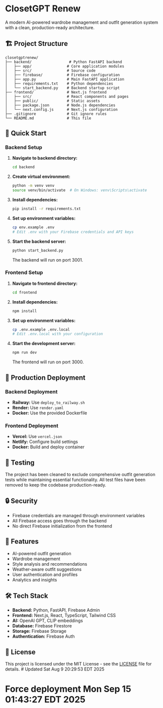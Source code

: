 # ClosetGPT Renew

A modern AI-powered wardrobe management and outfit generation system with a clean, production-ready architecture.

## 🏗️ Project Structure

```
closetgptrenew/
├── backend/                 # Python FastAPI backend
│   ├── app/                # Core application modules
│   ├── src/                # Source code
│   ├── firebase/           # Firebase configuration
│   ├── app.py              # Main FastAPI application
│   ├── requirements.txt    # Python dependencies
│   └── start_backend.py    # Backend startup script
├── frontend/               # Next.js frontend
│   ├── src/                # React components and pages
│   ├── public/             # Static assets
│   ├── package.json        # Node.js dependencies
│   └── next.config.js      # Next.js configuration
├── .gitignore              # Git ignore rules
└── README.md               # This file
```

## 🚀 Quick Start

### Backend Setup

1. **Navigate to backend directory:**
   ```bash
   cd backend
   ```

2. **Create virtual environment:**
   ```bash
   python -m venv venv
   source venv/bin/activate  # On Windows: venv\Scripts\activate
   ```

3. **Install dependencies:**
   ```bash
   pip install -r requirements.txt
   ```

4. **Set up environment variables:**
   ```bash
   cp env.example .env
   # Edit .env with your Firebase credentials and API keys
   ```

5. **Start the backend server:**
   ```bash
   python start_backend.py
   ```
   
   The backend will run on port 3001.

### Frontend Setup

1. **Navigate to frontend directory:**
   ```bash
   cd frontend
   ```

2. **Install dependencies:**
   ```bash
   npm install
   ```

3. **Set up environment variables:**
   ```bash
   cp .env.example .env.local
   # Edit .env.local with your configuration
   ```

4. **Start the development server:**
   ```bash
   npm run dev
   ```
   
   The frontend will run on port 3000.

## 🔧 Production Deployment

### Backend Deployment
- **Railway:** Use `deploy_to_railway.sh`
- **Render:** Use `render.yaml`
- **Docker:** Use the provided Dockerfile

### Frontend Deployment
- **Vercel:** Use `vercel.json`
- **Netlify:** Configure build settings
- **Docker:** Build and deploy container

## 🧪 Testing

The project has been cleaned to exclude comprehensive outfit generation tests while maintaining essential functionality. All test files have been removed to keep the codebase production-ready.

## 🔒 Security

- Firebase credentials are managed through environment variables
- All Firebase access goes through the backend
- No direct Firebase initialization from the frontend

## 📱 Features

- AI-powered outfit generation
- Wardrobe management
- Style analysis and recommendations
- Weather-aware outfit suggestions
- User authentication and profiles
- Analytics and insights

## 🛠️ Tech Stack

- **Backend:** Python, FastAPI, Firebase Admin
- **Frontend:** Next.js, React, TypeScript, Tailwind CSS
- **AI:** OpenAI GPT, CLIP embeddings
- **Database:** Firebase Firestore
- **Storage:** Firebase Storage
- **Authentication:** Firebase Auth

## 📄 License

This project is licensed under the MIT License - see the [LICENSE](LICENSE) file for details. # Updated Sat Aug  9 20:29:53 EDT 2025
# Force deployment Mon Sep 15 01:43:27 EDT 2025
